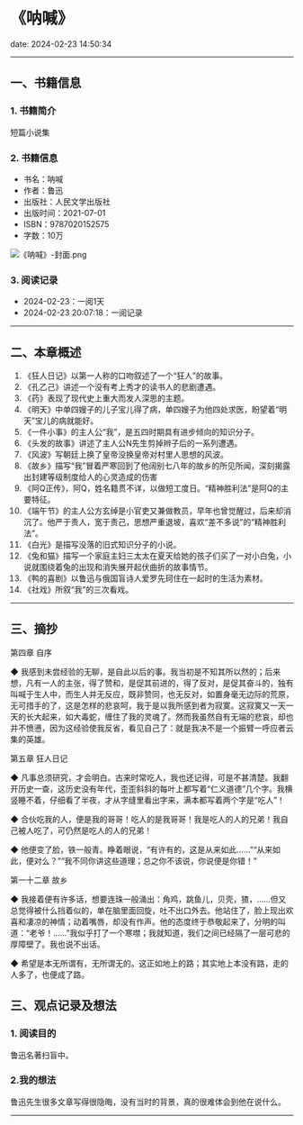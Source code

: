 # 《呐喊》
date: 2024-02-23 14:50:34

---

## 一、书籍信息

### 1. 书籍简介

短篇小说集

### 2. 书籍信息

- 书名：呐喊
- 作者：鲁迅
- 出版社：人民文学出版社
- 出版时间：2021-07-01
- ISBN：9787020152575
- 字数：10万

![《呐喊》-封面.png](https://s11.ax1x.com/2024/02/23/pFUkQgI.png)

### 3. 阅读记录

- 2024-02-23：一阅1天
- 2024-02-23 20:07:18：一阅记录

---

## 二、本章概述

1. 《狂人日记》以第一人称的口吻叙述了一个“狂人”的故事。
2. 《孔乙己》讲述一个没有考上秀才的读书人的悲剧遭遇。
3. 《药》表现了现代史上重大而发人深思的主题。
4. 《明天》中单四嫂子的儿子宝儿得了病，单四嫂子为他四处求医，盼望着“明天”宝儿的病就能好。
5. 《一件小事》的主人公“我”，是五四时期具有进步倾向的知识分子。
6. 《头发的故事》讲述了主人公N先生剪掉辫子后的一系列遭遇。
7. 《风波》写朝廷上换了皇帝没换皇帝对村里人思想的风波。
8. 《故乡》描写“我”冒着严寒回到了他阔别七八年的故乡的所见所闻，深刻揭露出封建等级制度给人的心灵造成的伤害
9. 《阿Q正传》，阿Q，姓名籍贯不详，以做短工度日。“精神胜利法”是阿Q的主要特征。
10. 《端午节》的主人公方玄绰是小官吏又兼做教员，早年也曾觉醒过，后来却消沉了。他严于责人，宽于责己，思想严重退坡，喜欢“差不多说”的“精神胜利法”。
11. 《白光》是描写没落的旧式知识分子的小说。
12. 《兔和猫》描写一个家庭主妇三太太在夏天给她的孩子们买了一对小白兔，小说就围绕着兔的出现和消失展开起伏曲折的故事情节。
13. 《鸭的喜剧》以鲁迅与俄国盲诗人爱罗先珂住在一起时的生活为素材。
14. 《社戏》所叙“我”的三次看戏。

---

## 三、摘抄

第四章 自序

◆ 我感到未尝经验的无聊，是自此以后的事。我当初是不知其所以然的；后来想，凡有一人的主张，得了赞和，是促其前进的，得了反对，是促其奋斗的，独有叫喊于生人中，而生人并无反应，既非赞同，也无反对，如置身毫无边际的荒原，无可措手的了，这是怎样的悲哀呵，我于是以我所感到者为寂寞。这寂寞又一天一天的长大起来，如大毒蛇，缠住了我的灵魂了。然而我虽然自有无端的悲哀，却也并不愤懑，因为这经验使我反省，看见自己了：就是我决不是一个振臂一呼应者云集的英雄。


第五章 狂人日记

◆ 凡事总须研究，才会明白。古来时常吃人，我也还记得，可是不甚清楚。我翻开历史一查，这历史没有年代，歪歪斜斜的每叶上都写着“仁义道德”几个字。我横竖睡不着，仔细看了半夜，才从字缝里看出字来，满本都写着两个字是“吃人”！

◆ 合伙吃我的人，便是我的哥哥！吃人的是我哥哥！我是吃人的人的兄弟！我自己被人吃了，可仍然是吃人的人的兄弟！

◆ 他便变了脸，铁一般青。睁着眼说，“有许有的，这是从来如此……”“从来如此，便对么？”“我不同你讲这些道理；总之你不该说，你说便是你错！”


第一十二章 故乡

◆ 我接着便有许多话，想要连珠一般涌出：角鸡，跳鱼儿，贝壳，猹，……但又总觉得被什么挡着似的，单在脑里面回旋，吐不出口外去。他站住了，脸上现出欢喜和凄凉的神情；动着嘴唇，却没有作声。他的态度终于恭敬起来了，分明的叫道：“老爷！……”我似乎打了一个寒噤；我就知道，我们之间已经隔了一层可悲的厚障壁了。我也说不出话。

◆ 希望是本无所谓有，无所谓无的。这正如地上的路；其实地上本没有路，走的人多了，也便成了路。


## 三、观点记录及想法

### 1. 阅读目的

鲁迅名著扫盲中。

### 2.我的想法 

鲁迅先生很多文章写得很隐晦，没有当时的背景，真的很难体会到他在说什么。

--- 
